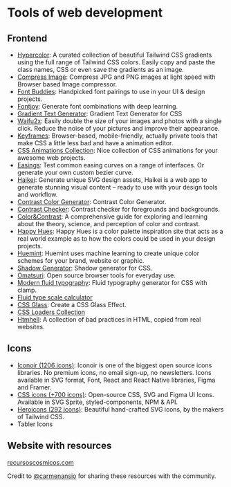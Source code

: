 # Tools of web development
## Frontend
* [Hypercolor](https://hypercolor.dev/): A curated collection of beautiful Tailwind CSS gradients using the full range of Tailwind CSS colors. Easily copy and paste the class names, CSS or even save the gradients as an image.
* [Compress Image](https://compressimage.io/): Compress JPG and PNG images at light speed with Browser based Image compressor.
* [Font Buddies](https://www.fontbuddies.com/): Handpicked font pairings to use in your UI & design projects.
* [Fontjoy](https://fontjoy.com/): Generate font combinations with deep learning.
* [Gradient Text Generator](https://www.cssgradienttext.com/): Gradient Text Generator for CSS
* [Waifu2x](http://waifu2x.udp.jp/index.es.html): Easily double the size of your images and photos with a single click. Reduce the noise of your pictures and improve their appearance.
* [Keyframes](https://keyframes.app/): Browser-based, mobile-friendly, actually private tools that make CSS a little less bad and have a animation editor.
* [CSS Animations Collection](https://xsgames.co/animatiss/): Nice collection of CSS animations for your awesome web projects.
* [Easings](https://easings.co/): Test common easing curves on a range of interfaces. Or generate your own custom bezier curve.
* [Haikei](https://haikei.app/): Generate unique SVG design assets, Haikei is a web app to generate stunning visual content – ready to use with your design tools and workflow.
* [Contrast Color Generator](https://randoma11y.com/): Contrast Color Generator.
* [Contrast Checker](https://webaim.org/resources/contrastchecker/): Contrast checker for foregrounds and backgrounds.
* [Color&Contrast](https://colorandcontrast.com/): A comprehensive guide for exploring and learning about the theory, science, and perception of color and contrast.
* [Happy Hues](https://www.happyhues.co/): Happy Hues is a color palette inspiration site that acts as a real world example as to how the colors could be used in your design projects.
* [Huemint](https://huemint.com/): Huemint uses machine learning to create unique color schemes for your brand, website or graphic.
* [Shadow Generator](https://shadows.brumm.af/): Shadow generator for CSS.
* [Omatsuri](https://omatsuri.app/): Open source browser tools for everyday use.
* [Modern fluid typography](https://modern-fluid-typography.vercel.app/): Fluid typography generator for CSS with clamp.
* [Fluid type scale calculator](https://utopia.fyi/type/calculator/)
* [CSS Glass](https://css.glass/): Create a CSS Glass Effect.
* [CSS Loaders Collection](https://cssloaders.github.io/)
* [Htmhell](https://www.htmhell.dev/): A collection of bad practices in HTML, copied from real websites.

## Icons
* [Iconoir (1206 icons)](https://iconoir.com/): Iconoir is one of the biggest open source icons libraries. No premium icons, no email sign-up, no newsletters. Icons available in SVG format, Font, React and React Native libraries, Figma and Framer.
* [CSS icons (+700 icons)](https://css.gg/): Open-source CSS, SVG and Figma UI Icons. Available in SVG Sprite, styled-components, NPM & API.
* [Heroicons (292 icons)](https://heroicons.com/): Beautiful hand-crafted SVG icons, by the makers of Tailwind CSS.
* Tabler Icons

## Website with resources
[recursoscosmicos.com](https://recursoscosmicos.com/)

Credit to [@carmenansio](https://twitter.com/carmenansio) for sharing these resources with the community.
